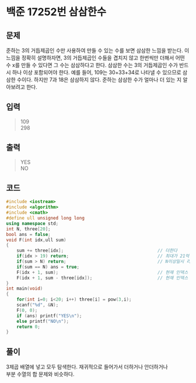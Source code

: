 # 백준 17252번 삼삼한수 

## 문제

준하는 3의 거듭제곱인 수만 사용하여 만들 수 있는 수를 보면 삼삼한 느낌을 받는다.
이 느낌을 정확히 설명하자면, 3의 거듭제곱인 수들을 겹치지 않고 한번씩만 더해서 어떤 
수 x를 만들 수 있다면 그 수는 삼삼하다고 한다. 삼삼한 수는 3의 거듭제곱인 수가 반드시 하나 이상 포함되어야 한다.
예를 들어, 109는 30+33+34로 나타낼 수 있으므로 삼삼한 수이다. 하지만 7과 18은 삼삼하지 않다.
준하는 삼삼한 수가 얼마나 더 있는 지 알아보려고 한다.

## 입력

> 109 </br>
298</br>

## 출력
> YES</br>
NO</br>

## 코드

```c++
#include <iostream>
#include <algorithm>
#include <cmath>
#define ull unsigned long long
using namespace std;
int N, three[20];
bool ans = false; 
void F(int idx,ull sum)
{   
    sum += three[idx];                                    // 더한다
    if(idx > 19) return;                                  // 최대가 21억이므로 19승을 넘지 않는다. 
    if(sum > N) return;                                   // N이상일시 리턴
    if(sum == N) ans = true;                              
    F(idx + 1, sum);                                      // 현재 인덱스 더한다.
    F(idx + 1, sum - three[idx]);                         // 현재 인덱스 더하지 않는다. 
}
int main(void)
{
    for(int i=0; i<20; i++) three[i] = pow(3,i);
    scanf("%d", &N);
    F(0, 0);
    if (ans) printf("YES\n");
    else printf("NO\n");
    return 0;
}
```

## 풀이

3제곱 배열에 넣고 모두 탐색한다. 재귀적으로 들어가서 더하거나 안더하거나 </br>
부분 수열의 합 문제와 비슷하다. </br>
